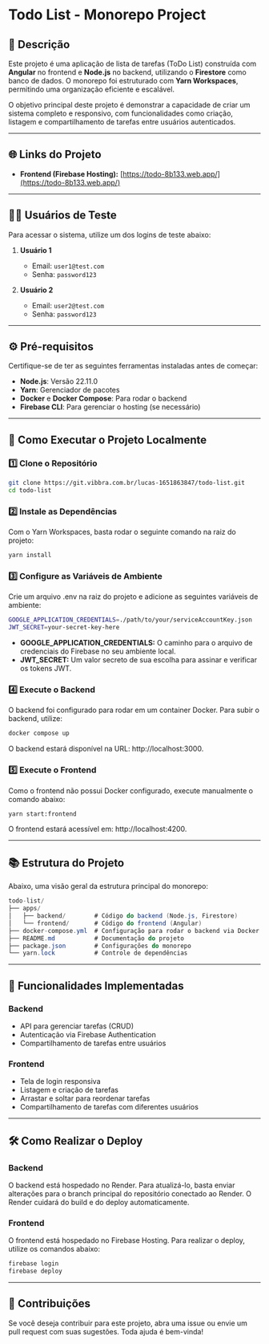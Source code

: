 # Todo List - Monorepo Project

## 📝 **Descrição**
Este projeto é uma aplicação de lista de tarefas (ToDo List) construída com **Angular** no frontend e **Node.js** no backend, utilizando o **Firestore** como banco de dados. O monorepo foi estruturado com **Yarn Workspaces**, permitindo uma organização eficiente e escalável. 

O objetivo principal deste projeto é demonstrar a capacidade de criar um sistema completo e responsivo, com funcionalidades como criação, listagem e compartilhamento de tarefas entre usuários autenticados.

---

## 🌐 **Links do Projeto**
- **Frontend (Firebase Hosting):** [https://todo-8b133.web.app/](https://todo-8b133.web.app/)

---

## 🧑‍💻 **Usuários de Teste**
Para acessar o sistema, utilize um dos logins de teste abaixo:

1. **Usuário 1**  
   - Email: `user1@test.com`  
   - Senha: `password123`

2. **Usuário 2**  
   - Email: `user2@test.com`  
   - Senha: `password123`

---

## ⚙️ **Pré-requisitos**
Certifique-se de ter as seguintes ferramentas instaladas antes de começar:
- **Node.js**: Versão 22.11.0
- **Yarn**: Gerenciador de pacotes
- **Docker** e **Docker Compose**: Para rodar o backend
- **Firebase CLI**: Para gerenciar o hosting (se necessário)

---

## 🚀 **Como Executar o Projeto Localmente**

### 1️⃣ **Clone o Repositório**
```bash
git clone https://git.vibbra.com.br/lucas-1651863847/todo-list.git
cd todo-list
```

### 2️⃣ Instale as Dependências
Com o Yarn Workspaces, basta rodar o seguinte comando na raiz do projeto:

```bash
yarn install
```

### 3️⃣ Configure as Variáveis de Ambiente
Crie um arquivo .env na raiz do projeto e adicione as seguintes variáveis de ambiente:

```bash
GOOGLE_APPLICATION_CREDENTIALS=./path/to/your/serviceAccountKey.json
JWT_SECRET=your-secret-key-here
```

* **GOOGLE_APPLICATION_CREDENTIALS:** O caminho para o arquivo de credenciais do Firebase no seu ambiente local.
* **JWT_SECRET:** Um valor secreto de sua escolha para assinar e verificar os tokens JWT.

### 4️⃣ Execute o Backend
O backend foi configurado para rodar em um container Docker. Para subir o backend, utilize:

```bash
docker compose up
```

O backend estará disponível na URL: http://localhost:3000.

### 5️⃣ Execute o Frontend
Como o frontend não possui Docker configurado, execute manualmente o comando abaixo:

```bash
yarn start:frontend
```
O frontend estará acessível em: http://localhost:4200.

---

## 📚 Estrutura do Projeto
Abaixo, uma visão geral da estrutura principal do monorepo:

```csharp
todo-list/
├── apps/
│   ├── backend/        # Código do backend (Node.js, Firestore)
│   └── frontend/       # Código do frontend (Angular)
├── docker-compose.yml  # Configuração para rodar o backend via Docker
├── README.md           # Documentação do projeto
├── package.json        # Configurações do monorepo
└── yarn.lock           # Controle de dependências
```

--- 

## 🔑 Funcionalidades Implementadas
### Backend
* API para gerenciar tarefas (CRUD)
* Autenticação via Firebase Authentication
* Compartilhamento de tarefas entre usuários

### Frontend
* Tela de login responsiva
* Listagem e criação de tarefas
* Arrastar e soltar para reordenar tarefas
* Compartilhamento de tarefas com diferentes usuários

---

## 🛠️ Como Realizar o Deploy
### Backend
O backend está hospedado no Render. Para atualizá-lo, basta enviar alterações para o branch principal do repositório conectado ao Render. 
O Render cuidará do build e do deploy automaticamente.

### Frontend
O frontend está hospedado no Firebase Hosting. Para realizar o deploy, utilize os comandos abaixo:

```bash
firebase login
firebase deploy
```

---

## 🤝 Contribuições
Se você deseja contribuir para este projeto, abra uma issue ou envie um pull request com suas sugestões. Toda ajuda é bem-vinda!
